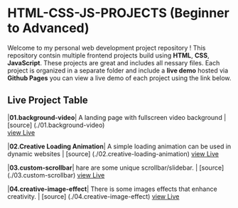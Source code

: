 # HTML-CSS-JS-PROJECTS (Beginner to Advanced)
Welcome to my personal web development project repository !
This repository contsin multiple frontend projects build using **HTML**, **CSS**, **JavaScript**. These projects are great and includes all nessary files.
Each project is organized in a separate folder and include a **live demo** hosted via **Github Pages** you can view a live demo of each project using the link below.
## Live Project Table
|**01.background-video**| A landing page with fullscreen video background | [source] (./01.background-video)     
[view Live](https://bhavneet-saini.github.io/HTML-CSS-JS-PROJECTS/01.background-video/)

|**02.Creative Loading Animation**| A simple loading animation can be used in dynamic websites | [source] (./02.creative-loading-animation)
[view Live](https://bhavneet-saini.github.io/HTML-CSS-JS-PROJECTS/02.creative-loading-animation/)

|**03.custom-scrollbar**| hare are some unique scrollbar/slidebar. | [source] (./03.custom-scrollbar)
[view Live](https://bhavneet-saini.github.io/HTML-CSS-JS-PROJECTS/02.custom-scrollbar/)

|**04.creative-image-effect**| There is some images effects that enhance creativity. | [source] (./04.creative-image-effect)
[view Live](https://bhavneet-saini.github.io/HTML-CSS-JS-PROJECTS/02.creative-image-effect/)

